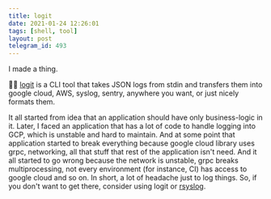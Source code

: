 ```yaml
---
title: logit
date: 2021-01-24 12:26:01
tags: [shell, tool]
layout: post
telegram_id: 493
---
```


I made a thing.

🐚🔧 [logit](https://github.com/life4/logit) is a CLI tool that takes JSON logs from stdin and transfers them into google cloud, AWS, syslog, sentry, anywhere you want, or just nicely formats them.

It all started from idea that an application should have only business-logic in it. Later, I faced an application that has a lot of code to handle logging into GCP, which is unstable and hard to maintain. And at some point that application started to break everything because google cloud library uses grpc, networking, all that stuff that rest of the application isn't need. And it all started to go wrong because the network is unstable, grpc breaks multiprocessing, not every environment (for instance, CI) has access to google cloud and so on. In short, a lot of headache just to log things. So, if you don't want to get there, consider using logit or [rsyslog](https://www.rsyslog.com/).

